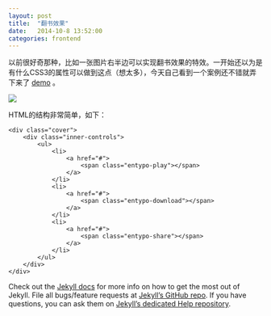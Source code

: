 ```yaml
---
layout: post
title:  "翻书效果"
date:   2014-10-8 13:52:00
categories: frontend
---
```


以前很好奇那种，比如一张图片右半边可以实现翻书效果的特效。一开始还以为是有什么CSS3的属性可以做到这点（想太多），今天自己看到一个案例还不错就弄下来了 [demo][demoSite] 。

<img src="{{site.url}}sysutangzxBlog/source/2014-10-08-book-effect-1.png">

HTML的结构非常简单，如下：

	<div class="cover">
		<div class="inner-controls">
			<ul>
				<li>
					<a href="#">
						<span class="entypo-play"></span>
					</a>
				</li>
				<li>
					<a href="#">
						<span class="entypo-download"></span>
					</a>
				</li>
				<li>
					<a href="#">
						<span class="entypo-share"></span>
 					</a>
				</li>
			</ul>
		</div>
	</div>


Check out the [Jekyll docs][jekyll] for more info on how to get the most out of Jekyll. File all bugs/feature requests at [Jekyll’s GitHub repo][jekyll-gh]. If you have questions, you can ask them on [Jekyll’s dedicated Help repository][jekyll-help].


[demoSite]:    http://cody1991.github.io/onlineTest/cssdesk/4/index.html
[jekyll]:      http://jekyllrb.com
[jekyll-gh]:   https://github.com/jekyll/jekyll
[jekyll-help]: https://github.com/jekyll/jekyll-help
